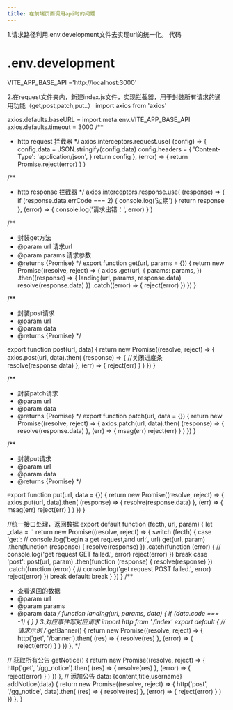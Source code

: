 ```yaml
---
title: 在前端页面调用api时的问题
---
```

1.请求路径利用.env.development文件去实现url的统一化。
代码
# .env.development
VITE_APP_BASE_API ='http://localhost:3000'

2.在request文件夹内，新建index.js文件，实现拦截器，用于封装所有请求的通用功能（get,post,patch,put..）
import axios from 'axios'

axios.defaults.baseURL = import.meta.env.VITE_APP_BASE_API
axios.defaults.timeout = 3000
/**
 * http request 拦截器
 */
 axios.interceptors.request.use(
    (config) => {
      config.data = JSON.stringify(config.data)
      config.headers = {
        'Content-Type': 'application/json',
      }
      return config
    },
    (error) => {
      return Promise.reject(error)
    }
  )
  
  /**
   * http response 拦截器
   */
  axios.interceptors.response.use(
    (response) => {
      if (response.data.errCode === 2) {
        console.log('过期')
      }
      return response
    },
    (error) => {
      console.log('请求出错：', error)
    }
  )
  
  /**
   * 封装get方法
   * @param url  请求url
   * @param params  请求参数
   * @returns {Promise}
   */
  export function get(url, params = {}) {
    return new Promise((resolve, reject) => {
      axios
        .get(url, {
          params: params,
        })
        .then((response) => {
          landing(url, params, response.data)
          resolve(response.data)
        })
        .catch((error) => {
          reject(error)
        })
    })
  }
  
  /**
   * 封装post请求
   * @param url
   * @param data
   * @returns {Promise}
   */
  
  export function post(url, data) {
    return new Promise((resolve, reject) => {
      axios.post(url, data).then(
        (response) => {
          //关闭进度条
          resolve(response.data)
        },
        (err) => {
          reject(err)
        }
      )
    })
  }
  
  /**
   * 封装patch请求
   * @param url
   * @param data
   * @returns {Promise}
   */
  export function patch(url, data = {}) {
    return new Promise((resolve, reject) => {
      axios.patch(url, data).then(
        (response) => {
          resolve(response.data)
        },
        (err) => {
          msag(err)
          reject(err)
        }
      )
    })
  }
  
  /**
   * 封装put请求
   * @param url
   * @param data
   * @returns {Promise}
   */
  
  export function put(url, data = {}) {
    return new Promise((resolve, reject) => {
      axios.put(url, data).then(
        (response) => {
          resolve(response.data)
        },
        (err) => {
          msag(err)
          reject(err)
        }
      )
    })
  }
  
  //统一接口处理，返回数据
  export default function (fecth, url, param) {
    let _data = ''
    return new Promise((resolve, reject) => {
      switch (fecth) {
        case 'get':
          // console.log('begin a get request,and url:', url)
          get(url, param)
            .then(function (response) {
              resolve(response)
            })
            .catch(function (error) {
              // console.log('get request GET failed.', error)
              reject(error)
            })
          break
        case 'post':
          post(url, param)
            .then(function (response) {
              resolve(response)
            })
            .catch(function (error) {
              // console.log('get request POST failed.', error)
              reject(error)
            })
          break
        default:
          break
      }
    })
  }
  /**
 * 查看返回的数据
 * @param url
 * @param params
 * @param data
 */
function landing(url, params, data) {
    if (data.code === -1) {
    }
  }
3.对应事件写对应请求
import http from './index'
export default {
  // 请求示例
  /* getBanner() {
    return new Promise((resolve, reject) => {
      http('get', '/banner').then(
        (res) => {
          resolve(res)
        },
        (error) => {
          reject(error)
        }
      )
    })
  }, */

  // 获取所有公告
  getNotice() {
    return new Promise((resolve, reject) => {
      http('get', '/gg_notice').then(
        (res) => {
          resolve(res)
        },
        (error) => {
          reject(error)
        }
      )
    })
  },
  // 添加公告 data: {content,title,username}
  addNotice(data) {
    return new Promise((resolve, reject) => {
      http('post', '/gg_notice', data).then(
        (res) => {
          resolve(res)
        },
        (error) => {
          reject(error)
        }
      )
    })
  },
}